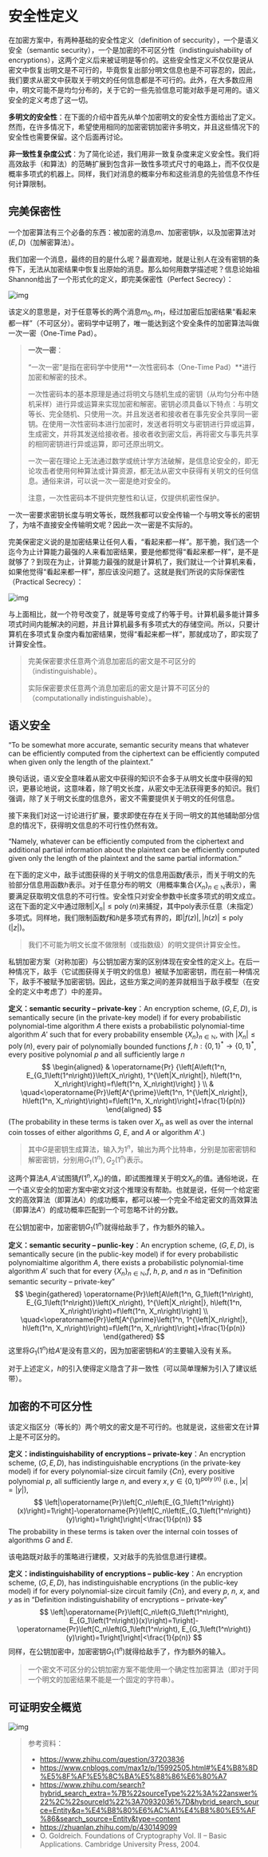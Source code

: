 # 安全性定义

在加密方案中，有两种基础的安全性定义（definition of seccurity），一个是语义安全（semantic security），一个是加密的不可区分性（indistinguishability of encryptions），这两个定义后来被证明是等价的。这些安全性定义不仅仅是说从密文中恢复出明文是不可行的，毕竟恢复出部分明文信息也是不可容忍的，因此，我们要求从密文中获取关于明文的任何信息都是不可行的。此外，在大多数应用中，明文可能不是均匀分布的，关于它的一些先验信息可能对敌手是可用的。语义安全的定义考虑了这一切。

**多明文的安全性**：在下面的介绍中首先从单个加密明文的安全性方面给出了定义。然而，在许多情况下，希望使用相同的加密密钥加密许多明文，并且这些情况下的安全性也需要保留。这个后面再讨论。

**非一致性复杂度公式**：为了简化论述，我们用非一致复杂度来定义安全性。我们将高效敌手（和算法）的范畴扩展到包含非一致性多项式尺寸的电路上，而不仅仅是概率多项式的机器上。同样，我们对消息的概率分布和这些消息的先验信息不作任何计算限制。

## 完美保密性

一个加密算法有三个必备的东西：被加密的消息$m$、加密密钥$k$，以及加密算法对$(E, D)$（加解密算法）。

我们加密一个消息，最终的目的是什么呢？最直观地，就是让别人在没有密钥的条件下，无法从加密结果中恢复出原始的消息。那么如何用数学描述呢？信息论始祖Shannon给出了一个形式化的定义，即完美保密性（Perfect Secrecy）：

![img](安全定义.assets/0e3786ac9786f04ae822c66f9c2b8558_720w.webp)

该定义的意思是，对于任意等长的两个消息$m_0,m_1$，经过加密后加密结果“看起来都一样”（不可区分）。密码学中证明了，唯一能达到这个安全条件的加密算法叫做一次一密（One-Time Pad）。

>**一次一密**：
>
>“一次一密”是指在密码学中使用**一次性密码本（One-Time Pad）**进行加密和解密的技术。
>
>一次性密码本的基本原理是通过将明文与随机生成的密钥（从均匀分布中随机采样）进行异或运算来实现加密和解密。密钥必须具备以下特点：与明文等长、完全随机、只使用一次。并且发送者和接收者在事先安全共享同一密钥。在使用一次性密码本进行加密时，发送者将明文与密钥进行异或运算，生成密文，并将其发送给接收者。接收者收到密文后，再将密文与事先共享的相同密钥进行异或运算，即可还原出明文。
>
>一次一密在理论上无法通过数学或统计学方法破解，是信息论安全的，即无论攻击者使用何种算法或计算资源，都无法从密文中获得有关明文的任何信息。通俗来讲，可以说一次一密是绝对安全的。
>
>注意，一次性密码本不提供完整性和认证，仅提供机密性保护。

一次一密要求密钥长度与明文等长，既然我都可以安全传输一个与明文等长的密钥了，为啥不直接安全传输明文呢？因此一次一密是不实际的。

完美保密定义说的是加密结果让任何人看，“看起来都一样”。那干脆，我们选一个迄今为止计算能力最强的人来看加密结果，要是他都觉得“看起来都一样”，是不是就够了？到现在为止，计算能力最强的就是计算机了，我们就让一个计算机来看，如果他觉得“看起来都一样”，那应该没问题了。这就是我们所说的实际保密性（Practical Secrecy）：

![img](安全定义.assets/32e510b301f8bc4b1d938ca786a22ecc_720w.webp)

与上面相比，就一个符号改变了，就是等号变成了约等于号。计算机最多能计算多项式时间内能解决的问题，并且计算机最多有多项式大的存储空间。所以，只要计算机在多项式复杂度内看加密结果，觉得“看起来都一样”，那就成功了，即实现了计算安全性。

> 完美保密要求任意两个消息加密后的密文是不可区分的（indistinguishable）。
>
> 实际保密要求任意两个消息加密后的密文是计算不可区分的（computationally indistinguishable）。

## 语义安全

“To be somewhat more accurate, semantic security means that whatever can be efficiently computed from the ciphertext can be efficiently computed when given only the length of the plaintext.”

换句话说，语义安全意味着从密文中获得的知识不会多于从明文长度中获得的知识，更暴论地说，这意味着，除了明文长度，从密文中无法获得更多的知识。我们强调，除了关于明文长度的信息外，密文不需要提供关于明文的任何信息。

接下来我们对这一讨论进行扩展，要求即使在存在关于同一明文的其他辅助部分信息的情况下，获得明文信息的不可行性仍然有效。

“Namely, whatever can be efficiently computed from the ciphertext and additional partial information about the plaintext can be efficiently computed given only the length of the plaintext and the same partial information.”

在下面的定义中，敌手试图获得的关于明文的信息用函数$f$表示，而关于明文的先验部分信息用函数$h$表示。对于任意分布的明文（用概率集合$\{X_n\}_{n∈\mathbb{N}}$表示），需要满足获取明文信息的不可行性。安全性只对安全参数中长度多项式的明文成立。这在下面的定义中通过限制$\left|X_n\right| \leq \operatorname{poly}(n)$来捕捉，其中poly表示任意（未指定）多项式。同样地，我们限制函数$f$和$h$是多项式有界的，即$|f(z)|,|h(z)| \leq \operatorname{poly}(|z|)$。

> 我们不可能为明文长度不做限制（或指数级）的明文提供计算安全性。

私钥加密方案（对称加密）与公钥加密方案的区别体现在安全性的定义上。在后一种情况下，敌手（它试图获得关于明文的信息）被赋予加密密钥，而在前一种情况下，敌手不被赋予加密密钥。因此，这些方案之间的差异就相当于敌手模型（在安全的定义中考虑了）中的差异。

**定义：semantic security – private-key**：An encryption scheme, $(G, E, D)$, is semantically secure (in the private-key model) if for every probabilistic polynomial-time algorithm $A$ there exists a probabilistic polynomial-time algorithm $A'$ such that for every probability ensemble $\{X_n\}_{n∈\mathbb{N}}$, with $\left|X_n\right| \leq \operatorname{poly}(n)$, every pair of polynomially bounded functions $f, h:\{0,1\}^* \rightarrow\{0,1\}^*$, every positive polynomial $p$ and all sufficiently large $n$
$$
\begin{aligned}
& \operatorname{Pr} {\left[A\left(1^n, E_{G_1\left(1^n\right)}\left(X_n\right), 1^{\left|X_n\right|}, h\left(1^n, X_n\right)\right)=f\left(1^n, X_n\right)\right] } \\
& \quad<\operatorname{Pr}\left[A^{\prime}\left(1^n, 1^{\left|X_n\right|}, h\left(1^n, X_n\right)\right)=f\left(1^n, X_n\right)\right]+\frac{1}{p(n)}
\end{aligned}
$$
(The probability in these terms is taken over $X_n$ as well as over the internal coin tosses of either algorithms $G$, $E$, and $A$ or algorithm $A'$.)

> 其中$G$是密钥生成算法，输入为$1^n$，输出为两个比特串，分别是加密密钥和解密密钥，分别用$G_1(1^n), G_2(1^n)$表示。

这两个算法$A,A'$试图猜$f\left(1^n, X_n\right)$的值，即试图推理关于明文$X_n$的值。通俗地说，在一个语义安全的加密方案中密文对这个推理没有帮助。也就是说，任何一个给定密文的高效算法（即算法$A$）的成功概率，都可以被一个完全不给定密文的高效算法（即算法$A'$）的成功概率匹配到一个可忽略不计的分数。

在公钥加密中，加密密钥$G_1(1^n)$就得给敌手了，作为额外的输入。

**定义：semantic security – punlic-key**：An encryption scheme, $(G, E, D)$, is semantically secure (in the public-key model) if for every probabilistic polynomialtime algorithm $A$, there exists a probabilistic polynomial-time algorithm $A'$ such that for every $\{X_n\}_{n∈\mathbb{N}}$,$f$, $h$, $p$, and $n$ as in “Definition semantic security – private-key”
$$
\begin{gathered}
\operatorname{Pr}\left[A\left(1^n, G_1\left(1^n\right), E_{G_1\left(1^n\right)}\left(X_n\right), 1^{\left|X_n\right|}, h\left(1^n, X_n\right)\right)=f\left(1^n, X_n\right)\right] \\
\quad<\operatorname{Pr}\left[A^{\prime}\left(1^n, 1^{\left|X_n\right|}, h\left(1^n, X_n\right)\right)=f\left(1^n, X_n\right)\right]+\frac{1}{p(n)}
\end{gathered}
$$
这里将$G_1(1^n)$给$A'$是没有意义的，因为加密密钥和$A'$的主要输入没有关系。

对于上述定义，$h$的引入使得定义隐含了非一致性（可以简单理解为引入了建议纸带）。



## 加密的不可区分性

该定义指区分（等长的）两个明文的密文是不可行的。也就是说，这些密文在计算上是不可区分的。

**定义：indistinguishability of encryptions – private-key**：An encryption scheme, $(G, E, D)$, has indistinguishable encryptions (in the private-key model) if for every polynomial-size circuit family $\{Cn\}$, every positive polynomial $p$, all sufficiently large $n$, and every $x, y \in\{0,1\}^{\operatorname{poly}(n)}$ (i.e., $|x|=|y|$),
$$
\left|\operatorname{Pr}\left[C_n\left(E_{G_1\left(1^n\right)}(x)\right)=1\right]-\operatorname{Pr}\left[C_n\left(E_{G_1\left(1^n\right)}(y)\right)=1\right]\right|<\frac{1}{p(n)}
$$
The probability in these terms is taken over the internal coin tosses of algorithms $G$ and $E$.

该电路既对敌手的策略进行建模，又对敌手的先验信息进行建模。

**定义：indistinguishability of encryptions – public-key**：An encryption scheme, $(G, E, D)$, has indistinguishable encryptions (in the public-key model) if for every polynomial-size circuit family $\{Cn\}$, and every $p$, $n$, $x$, and $y$ as in “Definition indistinguishability of encryptions – private-key”
$$
\left|\operatorname{Pr}\left[C_n\left(G_1\left(1^n\right), E_{G_1\left(1^n\right)}(x)\right)=1\right]-\operatorname{Pr}\left[C_n\left(G_1\left(1^n\right), E_{G_1\left(1^n\right)}(y)\right)=1\right]\right|<\frac{1}{p(n)}
$$
同样，在公钥加密中，加密密钥$G_1(1^n)$就得给敌手了，作为额外的输入。

> 一个密文不可区分的公钥加密方案不能使用一个确定性加密算法（即对于同一个明文的加密结果不能是一个固定的字符串）。



## 可证明安全概览

![img](安全定义.assets/v2-30efe8bac9db580605c824283a701eec_r.jpg)



> 参考资料：
>
> - https://www.zhihu.com/question/37203836
> - https://www.cnblogs.com/max1z/p/15992505.html#%E4%B8%8D%E5%8F%AF%E5%8C%BA%E5%88%86%E6%80%A7
> - https://www.zhihu.com/search?hybrid_search_extra=%7B%22sourceType%22%3A%22answer%22%2C%22sourceId%22%3A70932036%7D&hybrid_search_source=Entity&q=%E4%B8%80%E6%AC%A1%E4%B8%80%E5%AF%86&search_source=Entity&type=content
> - https://zhuanlan.zhihu.com/p/430149099
> - O. Goldreich. Foundations of Cryptography Vol. II – Basic Applications. Cambridge University Press, 2004.